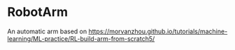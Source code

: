 # RobotArm
An automatic arm based on https://morvanzhou.github.io/tutorials/machine-learning/ML-practice/RL-build-arm-from-scratch5/
